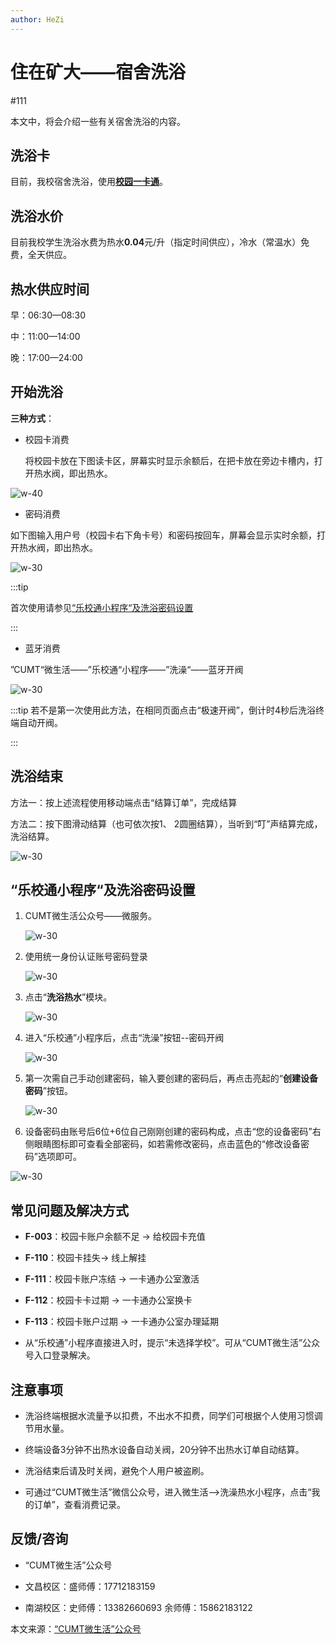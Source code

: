```yaml
---
author: HeZi
---
```


# 住在矿大——宿舍洗浴

#111

本文中，将会介绍一些有关宿舍洗浴的内容。

## 洗浴卡

目前，我校宿舍洗浴，使用[**校园一卡通**](/Life/Finance/CampusCard)。

## 洗浴水价

目前我校学生洗浴水费为热水**0.04**元/升（指定时间供应），冷水（常温水）免费，全天供应。

## 热水供应时间

早：06:30—08:30

中：11:00—14:00

晚：17:00—24:00

## 开始洗浴

**三种方式**：

- 校园卡消费

  将校园卡放在下图读卡区，屏幕实时显示余额后，在把卡放在旁边卡槽内，打开热水阀，即出热水。

![w-40](https://s2.loli.net/2024/08/30/EngyjrGzSa8U5fF.webp)

- 密码消费

如下图输入用户号（校园卡右下角卡号）和密码按回车，屏幕会显示实时余额，打开热水阀，即出热水。

![w-30](https://s2.loli.net/2024/08/30/EYPwbAXHDQWIr74.webp)


:::tip

首次使用请参见[“乐校通小程序“及洗浴密码设置](#乐校通小程序及洗浴密码设置)

:::

- 蓝牙消费

”CUMT“微生活——”乐校通“小程序——”洗澡“——蓝牙开阀

![w-30](https://s2.loli.net/2024/09/03/faNGyO36WreDZ7z.webp)

:::tip
若不是第一次使用此方法，在相同页面点击“极速开阀”，倒计时4秒后洗浴终端自动开阀。

:::

## 洗浴结束

方法一：按上述流程使用移动端点击“结算订单”，完成结算

方法二：按下图滑动结算（也可依次按1、 2圆圈结算），当听到“叮”声结算完成，洗浴结算。

![w-30](https://s2.loli.net/2024/08/30/32IP9AxO5MvueE4.webp)

## “乐校通小程序“及洗浴密码设置

1. CUMT微生活公众号——微服务。

   ![w-30](https://s2.loli.net/2024/08/30/yQZtaSkuJNwLrz5.webp)

2. 使用统一身份认证账号密码登录

   ![w-30](https://s2.loli.net/2024/08/30/ra8gFtmPWYyvAZK.webp)

3. 点击“**洗浴热水**”模块。

   ![w-30](https://s2.loli.net/2024/08/30/RJalCMATn9dpciu.webp)

4. 进入“乐校通”小程序后，点击“洗澡”按钮--密码开阀

   ![w-30](https://s2.loli.net/2024/08/30/Ujqy6fwzoKQtGV2.webp)

5. 第一次需自己手动创建密码，输入要创建的密码后，再点击亮起的“**创建设备密码**”按钮。

   ![w-30](https://s2.loli.net/2024/08/30/xsMezZQEF1G8W4R.webp)

6. 设备密码由账号后6位+6位自己刚刚创建的密码构成，点击“您的设备密码”右侧眼睛图标即可查看全部密码，如若需修改密码，点击蓝色的“修改设备密码”选项即可。

![w-30](https://s2.loli.net/2024/08/30/ybGaTIJz2RO8X6L.webp)

## 常见问题及解决方式

- **F-003**：校园卡账户余额不足 → 给校园卡充值

- **F-110**：校园卡挂失→ 线上解挂

- **F-111**：校园卡账户冻结 → 一卡通办公室激活

- **F-112**：校园卡卡过期 → 一卡通办公室换卡

- **F-113**：校园卡账户过期 → 一卡通办公室办理延期

- 从“乐校通”小程序直接进入时，提示“未选择学校”。可从“CUMT微生活”公众号入口登录解决。

## 注意事项

- 洗浴终端根据水流量予以扣费，不出水不扣费，同学们可根据个人使用习惯调节用水量。

- 终端设备3分钟不出热水设备自动关阀，20分钟不出热水订单自动结算。

- 洗浴结束后请及时关阀，避免个人用户被盗刷。

- 可通过“CUMT微生活”微信公众号，进入微生活-->洗澡热水小程序，点击“我的订单”，查看消费记录。

## 反馈/咨询


- “CUMT微生活”公众号

- 文昌校区：盛师傅：17712183159

- 南湖校区：史师傅：13382660693 余师傅：15862183122



本文来源：[“CUMT微生活”公众号](https://mp.weixin.qq.com/s/QyC9RM-m83QyQLi2_f0v-g)